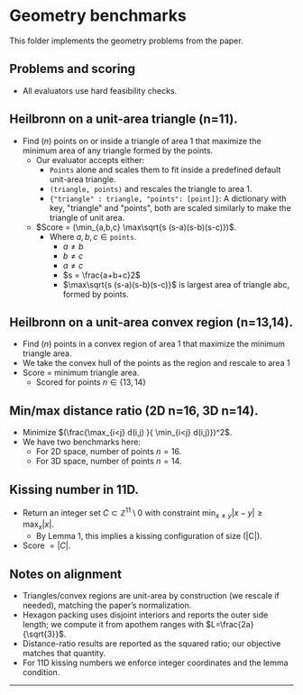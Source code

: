 # Geometry benchmarks

This folder implements the geometry problems from the paper.

## Problems and scoring
* All evaluators use hard feasibility checks.

## Heilbronn on a unit-area triangle (n=11).
* Find ($n$) points on or inside a triangle of area 1 that maximize the minimum area of any triangle formed by the points.
    * Our evaluator accepts either:
        * `Points` alone and scales them to fit inside a predefined default unit-area triangle.
        * `(triangle, points)` and rescales the triangle to area 1. 
        * `{"triangle" : triangle, "points": [point]}`: A dictionary with key, "triangle" and "points", both are scaled similarly to make the triangle of unit area.
    * $Score = (\min_{a,b,c} \max\sqrt{s (s-a)(s-b)(s-c)})$.
        * Where $a,b,c \in \texttt{points}$.
            * $a \ne b$
            * $b \ne c$
            * $a \ne c$
            * $s = \frac{a+b+c}2$
            * $\max\sqrt{s (s-a)(s-b)(s-c)}$ is largest area of triangle abc, formed by points.


## Heilbronn on a unit-area convex region (n=13,14).
* Find ($n$) points in a convex region of area 1 that maximize the minimum triangle area.
* We take the convex hull of the points as the region and rescale to area $1$
* Score = minimum triangle area.
    * Scored for points $n\in\{13, 14\}$


## Min/max distance ratio (2D n=16, 3D n=14).
* Minimize $(\frac{\max_{i<j} d(i,j) }{ \min_{i<j} d(i,j)})^2$.
* We have two benchmarks here:
    * For 2D space, number of points $n = 16$.
    * For 3D space, number of points $n = 14$.

## Kissing number in 11D.
* Return an integer set $C\subset\mathbb{Z}^{11}\setminus{0}$ with constraint $\min_{x\ne y}|x-y|\ge \max_x|x|$. 
    * By Lemma 1, this implies a kissing configuration of size (|C|).
* Score $=|C|$.

## Notes on alignment
* Triangles/convex regions are unit-area by construction (we rescale if needed), matching the paper’s normalization.
* Hexagon packing uses disjoint interiors and reports the outer side length; we compute it from apothem ranges with $L=\frac{2a}{\sqrt{3}}$.
* Distance-ratio results are reported as the squared ratio; our objective matches that quantity.
* For 11D kissing numbers we enforce integer coordinates and the lemma condition.
---
